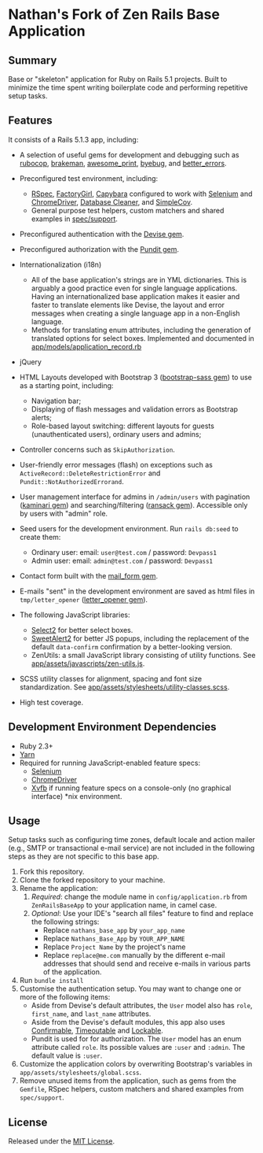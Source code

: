 # Nathan's Fork of Zen Rails Base Application

## Summary
Base or "skeleton" application for Ruby on Rails 5.1 projects. Built to
minimize the time spent writing boilerplate code and performing repetitive
setup tasks.

## Features
It consists of a Rails 5.1.3 app, including:
- A selection of useful gems for development and debugging such as
[rubocop](https://github.com/bbatsov/rubocop),
[brakeman](https://github.com/presidentbeef/brakeman),
[awesome_print](https://github.com/awesome-print/awesome_print),
[byebug](https://github.com/deivid-rodriguez/byebug), and
[better_errors](https://github.com/charliesome/better_errors).
- Preconfigured test environment, including:
    - [RSpec](http://rspec.info),
    [FactoryGirl](https://github.com/thoughtbot/factory_girl),
    [Capybara](https://github.com/teamcapybara/capybara) configured to work with
    [Selenium](http://www.seleniumhq.org/projects/webdriver/) and
    [ChromeDriver](https://sites.google.com/a/chromium.org/chromedriver/),
    [Database Cleaner](https://github.com/DatabaseCleaner/database_cleaner),
    and [SimpleCov](https://github.com/colszowka/simplecov).
    - General purpose test helpers, custom matchers and shared examples in
    [spec/support](https://github.com/brunofacca/zen-rails-base-app/tree/master/spec/support).

- Preconfigured authentication with the [Devise
gem](https://github.com/plataformatec/devise).
- Preconfigured authorization with the [Pundit
gem](https://github.com/elabs/pundit).
- Internationalization (i18n)
  - All of the base application's strings are in YML dictionaries. This is
  arguably a good practice even for single language applications. Having an
  internationalized base application makes it easier and faster to translate
  elements like Devise, the layout and error messages when creating a single
  language app in a non-English language.
  - Methods for translating enum attributes, including the generation of
  translated options for select boxes. Implemented and documented in
  [app/models/application_record.rb](https://github.com/brunofacca/zen-rails-base-app/blob/master/app/models/application_record.rb)
- jQuery
- HTML Layouts developed with Bootstrap 3 ([bootstrap-sass
gem](https://github.com/twbs/bootstrap-sass)) to use as a starting point,
including:
    - Navigation bar;
    - Displaying of flash messages and validation errors as Bootstrap alerts;
    - Role-based layout switching: different layouts for guests
    (unauthenticated users), ordinary users and admins;
- Controller concerns such as `SkipAuthorization`.
- User-friendly error messages (flash) on exceptions such as
`ActiveRecord::DeleteRestrictionError` and `Pundit::NotAuthorizedErrorand`.
- User management interface for admins in `/admin/users` with pagination
([kaminari gem](https://github.com/kaminari/kaminari)) and searching/filtering
([ransack
gem](https://github.com/activerecord-hackery/ransack)). Accessible only by
users with "admin" role.
- Seed users for the development environment. Run `rails db:seed` to
create them:
    - Ordinary user: email: `user@test.com` / password: `Devpass1`
    - Admin user: email: `admin@test.com` / password: `Devpass1`
- Contact form built with the [mail_form
gem](https://github.com/plataformatec/mail_form).
- E-mails "sent" in the development environment are saved as html files in
`tmp/letter_opener` ([letter_opener
gem](https://github.com/ryanb/letter_opener)).
- The following JavaScript libraries:
  - [Select2](https://github.com/select2/select2) for better select boxes.
  - [SweetAlert2](https://github.com/limonte/sweetalert2) for better JS popups,
  including the replacement of the default `data-confirm` confirmation by a
  better-looking version.
  - ZenUtils: a small JavaScript library consisting of utility functions. See
  [app/assets/javascripts/zen-utils.js](https://github.com/brunofacca/zen-rails-base-app/blob/master/app/assets/javascripts/zen-utils.js).
- SCSS utility classes for alignment, spacing and font size standardization. See
[app/assets/stylesheets/utility-classes.scss](https://github.com/brunofacca/zen-rails-base-app/blob/master/app/assets/stylesheets/utility-classes.scss).
- High test coverage.

## Development Environment Dependencies
- Ruby 2.3+
- [Yarn](https://yarnpkg.com/en/docs/install)
- Required for running JavaScript-enabled feature specs:
    - [Selenium](http://www.seleniumhq.org/projects/webdriver/)
    - [ChromeDriver](https://sites.google.com/a/chromium.org/chromedriver/)
    - [Xvfb](https://www.x.org/archive/X11R7.6/doc/man/man1/Xvfb.1.xhtml) if running feature specs on a console-only (no graphical
    interface) *nix environment.

## Usage
Setup tasks such as configuring  time zones, default locale and action mailer
(e.g., SMTP or transactional e-mail service) are not included in the following
steps as they are not specific to this base app.

1. Fork this repository.
2. Clone the forked repository to your machine.
3. Rename the application:
    1. *Required*: change the module name in `config/application.rb`
from `ZenRailsBaseApp` to your application name, in camel case.
    2. *Optional*: Use your IDE's "search all files" feature to find and
    replace the following strings:
        - Replace `nathans_base_app` by `your_app_name`
        - Replace `Nathans_Base_App` by `YOUR_APP_NAME`
        - Replace `Project Name` by the project's name
        - Replace `replace@me.com`  manually by the different e-mail addresses
        that should send and receive e-mails in various parts of the
        application.
4. Run `bundle install`  
5. Customise the authentication setup. You may want to change one or more of
the following items:
    - Aside from Devise's default attributes,
    the `User` model also has `role`, `first_name`, and `last_name` attributes.
    - Aside from the Devise's default modules, this app also uses
    [Confirmable](http://www.rubydoc.info/github/plataformatec/devise/Devise/Models/Confirmable),
    [Timeoutable](http://www.rubydoc.info/github/plataformatec/devise/Devise/Models/Timeoutable)
    and
    [Lockable](http://www.rubydoc.info/github/plataformatec/devise/Devise/Models/Lockable).
    - Pundit is used for for authorization. The `User` model has an enum
    attribute called `role`. Its possible values are `:user` and `:admin`. The
    default value is `:user`.
6. Customize the application colors by overwriting Bootstrap's variables in
`app/assets/stylesheets/global.scss`.
7. Remove unused items from the application, such as gems from the `Gemfile`,
RSpec helpers, custom matchers and shared examples from `spec/support`.


## License

Released under the [MIT License](https://opensource.org/licenses/MIT).
